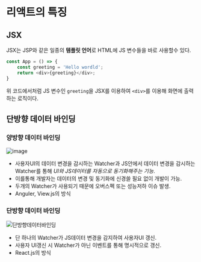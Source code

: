 # 리액트의 특징
## JSX
JSX는 JSP와 같은 일종의 **템플릿 언어**로 HTML에 JS 변수들을 바로 사용할수 있다.
```javascript
const App = () => {
    const greeting = 'Hello wordld';
    return <div>{greeting}</div>;
}
```
위 코드에서처럼 JS 변수인 ```greeting```을 JSX를 이용하여 ```<div>```를 이용해 화면에 출력하는 로직이다.

## 단방향 데이터 바인딩
### 양방향 데이터 바인딩
![image](https://github.com/ljs5960/TIL/assets/54578316/c5e659a9-8b5d-4d36-8f41-c1a866588fb0)
- 사용자UI의 데이터 변경을 감시하는 Watcher과 JS안에서 데이터 변경을 감시하는 Watcher를 통해 *UI와 JS데이터를 자동으로 동기화해주는 기능*.
- 이를통해 개발자는 데이터의 변경 및 동기화에 신경쓸 필요 없이 개발이 가능.
- 두개의 Watcher가 사용되기 때문에 오버스펙 또는 성능저하 이슈 발생.
- Anguler, View.js의 방식

### 단방향 데이터 바인딩
![단방향데이터바인딩](https://github.com/ljs5960/TIL/assets/54578316/ddf3a325-16e9-4343-a5fb-19f899d83371)
- 단 하나의 Watcher가 JS데이터 변경을 감지하여 사용자UI 갱신.
- 사용자 UI갱신 시 Watcher가 아닌 이벤트를 통해 명시적으로 갱신.
- React.js의 방식